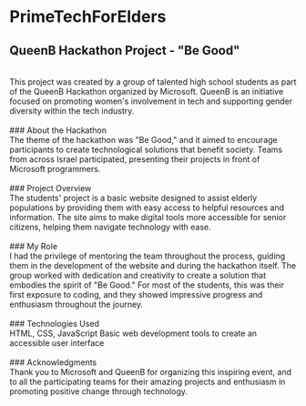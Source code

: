 # PrimeTechForElders
## QueenB Hackathon Project - "Be Good"
<br>
This project was created by a group of talented high school students as part of the QueenB Hackathon organized by Microsoft. QueenB is an initiative focused on promoting women's involvement in tech and supporting gender diversity within the tech industry.
<br><br>
### About the Hackathon
<br>
The theme of the hackathon was "Be Good," and it aimed to encourage participants to create technological solutions that benefit society. Teams from across Israel participated, presenting their projects in front of Microsoft programmers.
<br><br>
### Project Overview
<br>
The students' project is a basic website designed to assist elderly populations by providing them with easy access to helpful resources and information. The site aims to make digital tools more accessible for senior citizens, helping them navigate technology with ease.
<br><br>
### My Role
<br>
I had the privilege of mentoring the team throughout the process, guiding them in the development of the website and during the hackathon itself. The group worked with dedication and creativity to create a solution that embodies the spirit of "Be Good." For most of the students, this was their first exposure to coding, and they showed impressive progress and enthusiasm throughout the journey.
<br><br>
### Technologies Used
<br>
HTML, CSS, JavaScript
Basic web development tools to create an accessible user interface
<br><br>
### Acknowledgments
<br>
Thank you to Microsoft and QueenB for organizing this inspiring event, and to all the participating teams for their amazing projects and enthusiasm in promoting positive change through technology.
